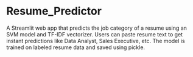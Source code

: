 # Resume_Predictor
A Streamlit web app that predicts the job category of a resume using an SVM model and TF-IDF vectorizer. Users can paste resume text to get instant predictions like Data Analyst, Sales Executive, etc. The model is trained on labeled resume data and saved using pickle.
